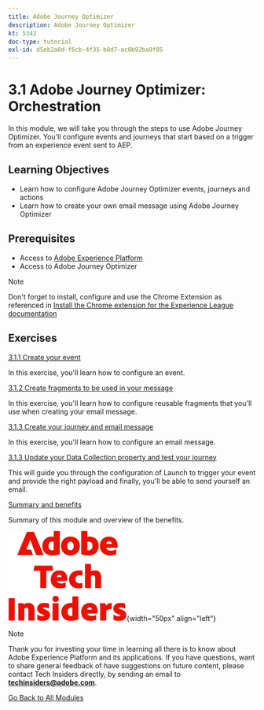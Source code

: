 ```yaml
---
title: Adobe Journey Optimizer
description: Adobe Journey Optimizer
kt: 5342
doc-type: tutorial
exl-id: d5eb2a8d-f6cb-4f35-b8d7-ac0b92ba9f85
---
```

# 3.1 Adobe Journey Optimizer: Orchestration

In this module, we will take you through the steps to use Adobe Journey Optimizer. You'll configure events and journeys that start based on a trigger from an experience event sent to AEP.

## Learning Objectives

- Learn how to configure Adobe Journey Optimizer events, journeys and actions
- Learn how to create your own email message using Adobe Journey Optimizer

## Prerequisites

- Access to [Adobe Experience Platform](https://experience.adobe.com/platform)
- Access to Adobe Journey Optimizer

>[!NOTE]
>
>Don't forget to install, configure and use the Chrome Extension as referenced in [Install the Chrome extension for the Experience League documentation](../../../getting-started/gettingstarted/ex1.md)

## Exercises

[3.1.1 Create your event](./ex1.md)

In this exercise, you'll learn how to configure an event.

[3.1.2 Create fragments to be used in your message](./ex2.md)

In this exercise, you'll learn how to configure reusable fragments that you'll use when creating your email message.

[3.1.3 Create your journey and email message](./ex3.md)

In this exercise, you'll learn how to configure an email message.

[3.1.3 Update your Data Collection property and test your journey](./ex4.md)

This will guide you through the configuration of Launch to trigger your event and provide the right payload and finally, you'll be able to send yourself an email.

[Summary and benefits](./summary.md)

Summary of this module and overview of the benefits.

![Tech Insiders](./../../../../assets/images/techinsiders.png){width="50px" align="left"}

>[!NOTE]
>
>Thank you for investing your time in learning all there is to know about Adobe Experience Platform and its applications. If you have questions, want to share general feedback of have suggestions on future content, please contact Tech Insiders directly, by sending an email to **techinsiders@adobe.com**.

[Go Back to All Modules](./../../../../overview.md)
